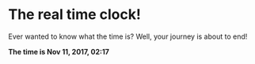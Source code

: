 # The real time clock!

Ever wanted to know what the time is? Well, your journey is about to end!

**The time is Nov 11, 2017, 02:17**